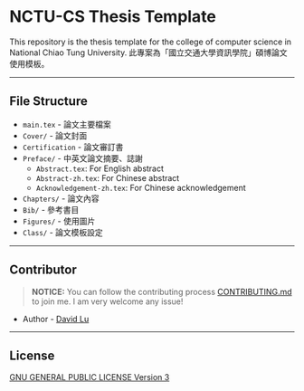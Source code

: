 # NCTU-CS Thesis Template

This repository is the thesis template for the college of computer science in National Chiao Tung University.
此專案為「國立交通大學資訊學院」碩博論文使用模板。

---
## File Structure

* `main.tex` - 論文主要檔案
* `Cover/` - 論文封面
* `Certification` - 論文審訂書
* `Preface/` - 中英文論文摘要、誌謝
    * `Abstract.tex`: For English abstract
    * `Abstract-zh.tex`: For Chinese abstract
    * `Acknowledgement-zh.tex`: For Chinese acknowledgement
* `Chapters/` - 論文內容
* `Bib/` - 參考書目
* `Figures/` - 使用圖片
* `Class/` - 論文模板設定

---
## Contributor

> **NOTICE:** You can follow the contributing process [CONTRIBUTING.md](CONTRIBUTING.md) to join me. I am very welcome any issue!

* Author - [David Lu](https://github.com/yungshenglu)

---
## License

[GNU GENERAL PUBLIC LICENSE Version 3](LICENSE)